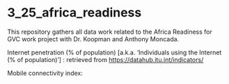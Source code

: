 # 3_25_africa_readiness
This repository gathers all data work related to the Africa Readiness for GVC work project with Dr. Koopman and Anthony Moncada.

Internet penetration (% of population) [a.k.a. ‘Individuals using the Internet (% of population)’] : retrieved from https://datahub.itu.int/indicators/

Mobile connectivity index: 
